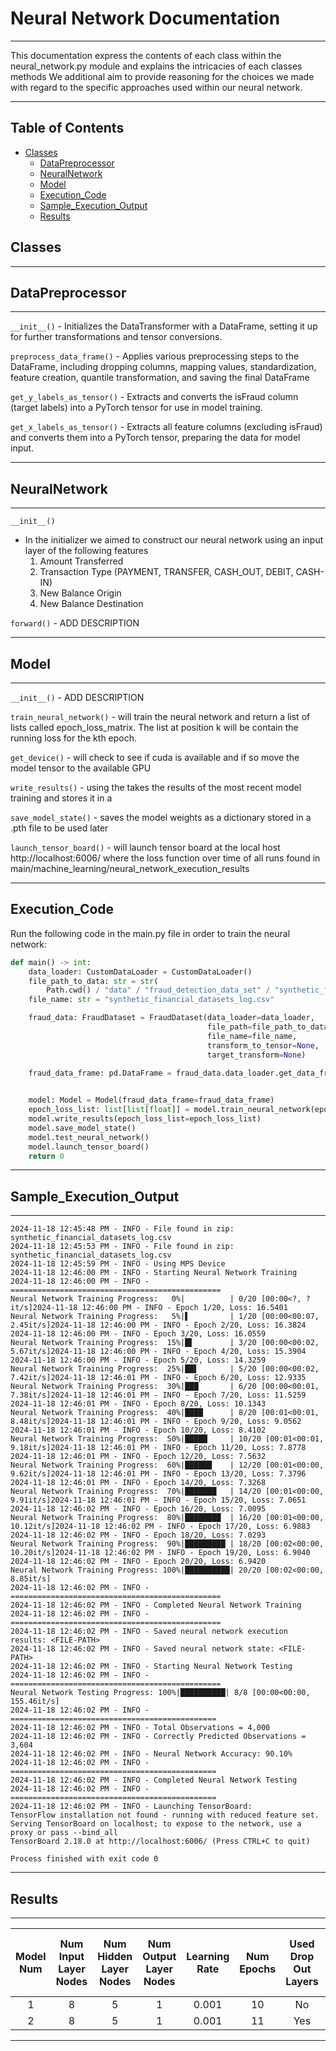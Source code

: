 # Neural Network Documentation

---
<p>
This documentation express the contents of each class within the 
neural_network.py module and explains the intricacies of each classes methods
We additional aim to provide reasoning for the choices we made 
with regard to the specific approaches used within our neural network.
</p>

---

## Table of Contents

- [Classes](#Classes)
    - [DataPreprocessor](#DataPreprocessor)
    - [NeuralNetwork](#NeuralNetwork)
    - [Model](#Model)
    - [Execution_Code](#Execution_Code)
    - [Sample_Execution_Output](#Sample_Execution_Output)
    - [Results](#Results)

## Classes

---

## DataPreprocessor

---


`__init__()` - Initializes the DataTransformer with a DataFrame, setting it up for further transformations and tensor
conversions.

`preprocess_data_frame()` - Applies various preprocessing steps to the DataFrame, including dropping columns, mapping
values, standardization, feature creation, quantile transformation, and saving the final DataFrame

`get_y_labels_as_tensor()` - Extracts and converts the isFraud column (target labels) into a PyTorch tensor for use in
model training.

`get_x_labels_as_tensor()` - Extracts all feature columns (excluding isFraud) and converts them into a PyTorch tensor,
preparing the data for model input.


---

## NeuralNetwork

---


`__init__()`

- In the initializer we aimed to construct our neural network using an input layer of the following features
    1. Amount Transferred
    2. Transaction Type (PAYMENT, TRANSFER, CASH_OUT, DEBIT, CASH-IN)
    3. New Balance Origin
    4. New Balance Destination

`forward()` - ADD DESCRIPTION

---

## Model

---

`__init__()` - ADD DESCRIPTION

`train_neural_network()` - will train the neural network and return a list of lists called epoch_loss_matrix. The list
at position k will be contain the running loss for the kth epoch.

`get_device()` - will check to see if cuda is available and if so move the model tensor to the available GPU

`write_results()` - using the takes the results of the most recent model training and stores it in a

`save_model_state()` - saves the model weights as a dictionary stored in a .pth file to be used later

`launch_tensor_board()` - will launch tensor board at the local host http://localhost:6006/ where the loss function over
time of all runs found in main/machine_learning/neural_network_execution_results

---

## Execution_Code

<p>
Run the following code in the main.py file in order to train the neural network:
</p>

```python
def main() -> int:
    data_loader: CustomDataLoader = CustomDataLoader()
    file_path_to_data: str = str(
        Path.cwd() / "data" / "fraud_detection_data_set" / "synthetic_financial_datasets_log.zip")
    file_name: str = "synthetic_financial_datasets_log.csv"

    fraud_data: FraudDataset = FraudDataset(data_loader=data_loader,
                                            file_path=file_path_to_data,
                                            file_name=file_name,
                                            transform_to_tensor=None,
                                            target_transform=None)

    fraud_data_frame: pd.DataFrame = fraud_data.data_loader.get_data_frame_from_zip_file(file_path=file_path_to_data,
                                                                                         file_name=file_name)

    model: Model = Model(fraud_data_frame=fraud_data_frame)
    epoch_loss_list: list[list[float]] = model.train_neural_network(epochs=20)
    model.write_results(epoch_loss_list=epoch_loss_list)
    model.save_model_state()
    model.test_neural_network()
    model.launch_tensor_board()
    return 0
```

---

## Sample_Execution_Output

---

```
2024-11-18 12:45:48 PM - INFO - File found in zip: synthetic_financial_datasets_log.csv
2024-11-18 12:45:53 PM - INFO - File found in zip: synthetic_financial_datasets_log.csv
2024-11-18 12:45:59 PM - INFO - Using MPS Device
2024-11-18 12:46:00 PM - INFO - Starting Neural Network Training
2024-11-18 12:46:00 PM - INFO - ===============================================
Neural Network Training Progress:   0%|          | 0/20 [00:00<?, ?it/s]2024-11-18 12:46:00 PM - INFO - Epoch 1/20, Loss: 16.5401
Neural Network Training Progress:   5%|▌         | 1/20 [00:00<00:07,  2.45it/s]2024-11-18 12:46:00 PM - INFO - Epoch 2/20, Loss: 16.3824
2024-11-18 12:46:00 PM - INFO - Epoch 3/20, Loss: 16.0559
Neural Network Training Progress:  15%|█▌        | 3/20 [00:00<00:02,  5.67it/s]2024-11-18 12:46:00 PM - INFO - Epoch 4/20, Loss: 15.3904
2024-11-18 12:46:00 PM - INFO - Epoch 5/20, Loss: 14.3259
Neural Network Training Progress:  25%|██▌       | 5/20 [00:00<00:02,  7.42it/s]2024-11-18 12:46:01 PM - INFO - Epoch 6/20, Loss: 12.9335
Neural Network Training Progress:  30%|███       | 6/20 [00:00<00:01,  7.38it/s]2024-11-18 12:46:01 PM - INFO - Epoch 7/20, Loss: 11.5259
2024-11-18 12:46:01 PM - INFO - Epoch 8/20, Loss: 10.1343
Neural Network Training Progress:  40%|████      | 8/20 [00:01<00:01,  8.48it/s]2024-11-18 12:46:01 PM - INFO - Epoch 9/20, Loss: 9.0562
2024-11-18 12:46:01 PM - INFO - Epoch 10/20, Loss: 8.4102
Neural Network Training Progress:  50%|█████     | 10/20 [00:01<00:01,  9.18it/s]2024-11-18 12:46:01 PM - INFO - Epoch 11/20, Loss: 7.8778
2024-11-18 12:46:01 PM - INFO - Epoch 12/20, Loss: 7.5632
Neural Network Training Progress:  60%|██████    | 12/20 [00:01<00:00,  9.62it/s]2024-11-18 12:46:01 PM - INFO - Epoch 13/20, Loss: 7.3796
2024-11-18 12:46:01 PM - INFO - Epoch 14/20, Loss: 7.3268
Neural Network Training Progress:  70%|███████   | 14/20 [00:01<00:00,  9.91it/s]2024-11-18 12:46:01 PM - INFO - Epoch 15/20, Loss: 7.0651
2024-11-18 12:46:02 PM - INFO - Epoch 16/20, Loss: 7.0095
Neural Network Training Progress:  80%|████████  | 16/20 [00:01<00:00, 10.12it/s]2024-11-18 12:46:02 PM - INFO - Epoch 17/20, Loss: 6.9883
2024-11-18 12:46:02 PM - INFO - Epoch 18/20, Loss: 7.0293
Neural Network Training Progress:  90%|█████████ | 18/20 [00:02<00:00, 10.20it/s]2024-11-18 12:46:02 PM - INFO - Epoch 19/20, Loss: 6.9040
2024-11-18 12:46:02 PM - INFO - Epoch 20/20, Loss: 6.9420
Neural Network Training Progress: 100%|██████████| 20/20 [00:02<00:00,  8.85it/s]
2024-11-18 12:46:02 PM - INFO - ===============================================
2024-11-18 12:46:02 PM - INFO - Completed Neural Network Training
2024-11-18 12:46:02 PM - INFO - ===============================================
2024-11-18 12:46:02 PM - INFO - Saved neural network execution results: <FILE-PATH>
2024-11-18 12:46:02 PM - INFO - Saved neural network state: <FILE-PATH>
2024-11-18 12:46:02 PM - INFO - Starting Neural Network Testing
2024-11-18 12:46:02 PM - INFO - ===============================================
Neural Network Testing Progress: 100%|██████████| 8/8 [00:00<00:00, 155.46it/s]
2024-11-18 12:46:02 PM - INFO - ==============================================
2024-11-18 12:46:02 PM - INFO - Total Observations = 4,000
2024-11-18 12:46:02 PM - INFO - Correctly Predicted Observations = 3,604
2024-11-18 12:46:02 PM - INFO - Neural Network Accuracy: 90.10%
2024-11-18 12:46:02 PM - INFO - ==============================================
2024-11-18 12:46:02 PM - INFO - Completed Neural Network Testing
2024-11-18 12:46:02 PM - INFO - ==============================================
2024-11-18 12:46:02 PM - INFO - Launching TensorBoard:
TensorFlow installation not found - running with reduced feature set.
Serving TensorBoard on localhost; to expose to the network, use a proxy or pass --bind_all
TensorBoard 2.18.0 at http://localhost:6006/ (Press CTRL+C to quit)

Process finished with exit code 0
```

---

## Results

---

| Model Num | Num Input Layer Nodes | Num Hidden Layer Nodes | Num Output Layer Nodes | Learning Rate | Num Epochs | Used Drop Out Layers | Loss Function Result After N-Epochs |
|:---------:|:---------------------:|:----------------------:|:----------------------:|:-------------:|:----------:|:--------------------:|:-----------------------------------:|
|     1     |           8           |           5            |           1            |     0.001     |     10     |          No          |               0.0058                |
|     2     |           8           |           5            |           1            |     0.001     |     11     |         Yes          |               0.0088                |

---


